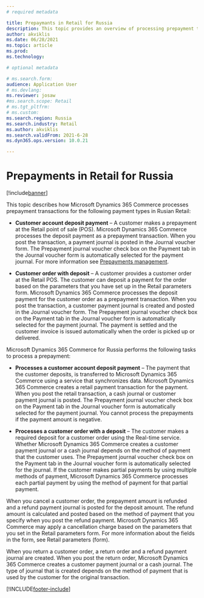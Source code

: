 ```yaml
---
# required metadata

title: Prepaymants in Retail for Russia
description: This topic provides an overview of processing prepayment transactions in Microsoft Dynamics 365 Commerce for Russia.
author: akviklis
ms.date: 06/28/2021
ms.topic: article
ms.prod: 
ms.technology: 

# optional metadata

# ms.search.form:
audience: Application User
# ms.devlang: 
ms.reviewer: josaw
#ms.search.scope: Retail
# ms.tgt_pltfrm: 
# ms.custom: 
ms.search.region: Russia
ms.search.industry: Retail
ms.author: akviklis
ms.search.validFrom: 2021-6-28
ms.dyn365.ops.version: 10.0.21

---
```

# Prepayments in Retail for Russia

[!include[banner](../includes/banner.md)]

This topic describes how Microsoft Dynamics 365 Commerce processes prepayment transactions for the following payment types in Rusian Retail:

- **Customer account deposit payment** – A customer makes a prepayment at the Retail point of sale (POS). Microsoft Dynamics 365 Commerce processes the deposit payment as a prepayment transaction. When you post the transaction, a payment journal is posted in the Journal voucher form. The Prepayment journal voucher check box on the Payment tab in the Journal voucher form is automatically selected for the payment journal. For more information see [Prepayments management](../../finance/localizations/rus-prepayments-management
).

- **Customer order with deposit** – A customer provides a customer order at the Retail POS. The customer can deposit a payment for the order based on the parameters that you have set up in the Retail parameters form. Microsoft Dynamics 365 Commerce processes the deposit payment for the customer order as a prepayment transaction. When you post the transaction, a customer payment journal is created and posted in the Journal voucher form. The Prepayment journal voucher check box on the Payment tab in the Journal voucher form is automatically selected for the payment journal. The payment is settled and the customer invoice is issued automatically when the order is picked up or delivered.

Microsoft Dynamics 365 Commerce for Russia performs the following tasks to process a prepayment:

- **Processes a customer account deposit payment** – The payment that the customer deposits, is transferred to Microsoft Dynamics 365 Commerce using a service that synchronizes data. Microsoft Dynamics 365 Commerce creates a retail payment transaction for the payment. When you post the retail transaction, a cash journal or customer payment journal is posted. The Prepayment journal voucher check box on the Payment tab in the Journal voucher form is automatically selected for the payment journal. You cannot process the prepayments if the payment amount is negative.

- **Processes a customer order with a deposit** – The customer makes a required deposit for a customer order using the Real-time service. Whether Microsoft Dynamics 365 Commerce creates a customer payment journal or a cash journal depends on the method of payment that the customer uses. The Prepayment journal voucher check box on the Payment tab in the Journal voucher form is automatically selected for the journal. If the customer makes partial payments by using multiple methods of payment, Microsoft Dynamics 365 Commerce processes each partial payment by using the method of payment for that partial payment.

When you cancel a customer order, the prepayment amount is refunded and a refund payment journal is posted for the deposit amount. The refund amount is calculated and posted based on the method of payment that you specify when you post the refund payment. Microsoft Dynamics 365 Commerce may apply a cancellation charge based on the parameters that you set in the Retail parameters form. For more information about the fields in the form, see Retail parameters (form).

When you return a customer order, a return order and a refund payment journal are created. When you post the return order, Microsoft Dynamics 365 Commerce creates a customer payment journal or a cash journal. The type of journal that is created depends on the method of payment that is used by the customer for the original transaction.


[!INCLUDE[footer-include](../../includes/footer-banner.md)]
